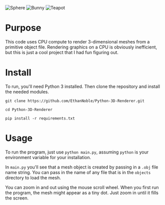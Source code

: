 ![Sphere](https://github.com/user-attachments/assets/02fa427d-04ae-4c32-96a4-e9e72adf61f5)
![Bunny](https://github.com/user-attachments/assets/0d8c0dcb-0724-4cec-85e6-1fa283c1f1d8)
![Teapot](https://github.com/user-attachments/assets/d10c06bc-8f3b-4f02-9ecf-5c42746c451b)

# Purpose
This code uses CPU compute to render 3-dimensional meshes from a primitive object file. Rendering graphics on a CPU is obviously inefficient, but this is just a cool project that I had fun figuring out.

# Install
To run, you'll need Python 3 installed. Then clone the repository and install the needed modules.

```git clone https://github.com/EthanNoble/Python-3D-Renderer.git```

```cd Python-3D-Renderer```

```pip install -r requirements.txt```

# Usage
To run the program, just use ```python main.py```, assuming ```python``` is your environment variable for your installation.

In ```main.py``` you'll see that a mesh object is created by passing in a ```.obj``` file name string. You can pass in the name of any file that is in the ```objects``` directory to load the mesh.

You can zoom in and out using the mouse scroll wheel. When you first run the program, the mesh might appear as a tiny dot. Just zoom in until it fills the screen.
